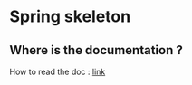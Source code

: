 # Spring skeleton

## Where is the documentation ?
How to read the doc : [link](https://julien-juncker.github.io/spring-skeleton/about/index.html)